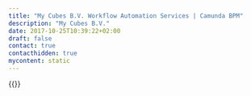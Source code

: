 ```yaml
---
title: "My Cubes B.V. Workflow Automation Services | Camunda BPM"
description: "My Cubes B.V."
date: 2017-10-25T10:39:22+02:00
draft: false
contact: true
contacthidden: true
mycontent: static
---
```

{{<partner-single
company="My Cubes B.V."
type="si"
website="http://www.mycubes.nl"
countrycode="NL"
city="AMSTERDAM"
description="We design and develop smart software systems and products focused on optimising business processes. We do this by combining and integrating the existing systems through APIs and exposing them with flexible webforms. With our pragmatic and personal approach we work together with clients to get the most out of their organisation."
siregion="emea"
level="basic"
logo="//images.ctfassets.net/vpidbgnakfvf/2Ifw25zh7Kfhfd1rsFxhXl/f9f6fa7c9a8b25443ad20f06acf5913b/my_cubes_b_v__logo.png">}}